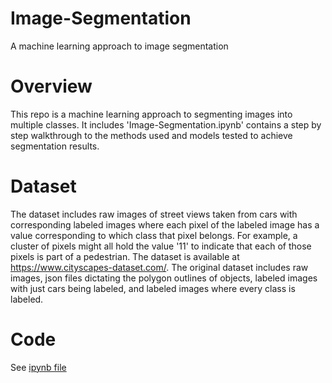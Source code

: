 # Image-Segmentation
A machine learning approach to image segmentation

# Overview
This repo is a machine learning approach to segmenting images into multiple classes.  It includes 'Image-Segmentation.ipynb' contains a step by step walkthrough to the methods used and models tested to achieve segmentation results.

# Dataset
The dataset includes raw images of street views taken from cars with corresponding labeled images where each pixel of the labeled image has a value corresponding to which class that pixel belongs. For example, a cluster of pixels might all hold the value '11' to indicate that each of those pixels is part of a pedestrian. The dataset is available at https://www.cityscapes-dataset.com/. The original dataset includes raw images, json files dictating the polygon outlines of objects, labeled images with just cars being labeled, and labeled images where every class is labeled.

# Code
See [ipynb file](Image_Segmentation.ipynb)
